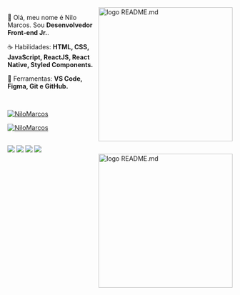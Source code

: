 <img src="ilus-code.svg" min-width="300px" max-width="300px" width="300px" align="right" alt="logo README.md">

<p align="left">
 🖖 Olá, meu nome é Nilo Marcos. Sou <strong>Desenvolvedor Front-end Jr.</strong>.
</p>

<p align="left">
 ☕ Habilidades: <strong>HTML, CSS, JavaScript, ReactJS, React Native, Styled Components.</strong>
</p>

<p align="left">
  💼 Ferramentas: <strong>VS Code, Figma, Git e GitHub.</strong>
</p>

<br>

[![NiloMarcos](https://github-readme-stats.vercel.app/api?username=nilomarcos&theme=dark)](https://github.com/NiloMarcos)

[![NiloMarcos](https://github-readme-stats.vercel.app/api/top-langs/?username=nilomarcos&hide=html&layout=compact&theme=dark)](https://github.com/NiloMarcos)

<br>

<div>
 <a href="https://www.linkedin.com/in/nilo-marcos-freitas-126536193/" target="_blank"><img src="https://img.shields.io/badge/-LinkedIn-%230077B5?style=for-the-badge&logo=linkedin&logoColor=white" target="_blank"></a>
 <a href="https://www.instagram.com/nilomarcos_/" target="_blank"><img src="https://img.shields.io/badge/-Instagram-%23E4405F?style=for-the-badge&logo=instagram&logoColor=white" target="_blank"></a>
 <a href="https://github.com/NiloMarcos"><img src="https://img.shields.io/badge/GitHub-100000?style=for-the-badge&logo=github&logoColor=white" target="_blank"></a>
 <a href="https://www.facebook.com/nilo.marcos.3/"><img src="https://img.shields.io/badge/Facebook-1877F2?style=for-the-badge&logo=facebook&logoColor=white" target="_blank"></a>
</div>

<img src="ilus-code.svg" min-width="300px" max-width="300px" width="300px" align="right" alt="logo README.md">
